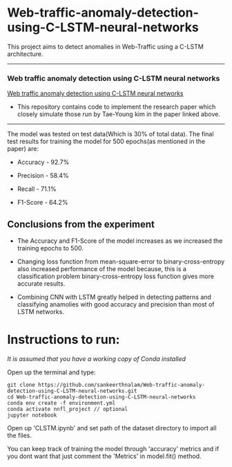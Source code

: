 # Web-traffic-anomaly-detection-using-C-LSTM-neural-networks
This project aims to detect anomalies in Web-Traffic using a C-LSTM architecture.  

---

### Web traffic anomaly detection using C-LSTM neural networks 

[Web traffic anomaly detection using C-LSTM neural networks ](http://sclab.yonsei.ac.kr/publications/Papers/IJ/2018_ESWA_TYK.pdf)

- This repository contains code to implement the research paper which closely simulate those run by Tae-Young kim in the paper linked above.

---

The model was tested on test data(Which is 30% of total data). The final test results for training the model for 500 epochs(as mentioned in the paper) are:

- Accuracy - 92.7%

- Precision - 58.4%

- Recall - 71.1%

- F1-Score - 64.2%

## Conclusions from the experiment

- The Accuracy and F1-Score of the model increases as we increased the training epochs to 500.

- Changing loss function from mean-square-error to binary-cross-entropy also increased performance of the model because, this is a classification problem binary-cross-entropy loss function gives more accurate results.

- Combining CNN with LSTM greatly helped in detecting patterns and classifying anamolies with good accuracy and precision than most of LSTM networks.


# Instructions to run:

*It is assumed that you have a working copy of Conda installed*

Open up the terminal and type:

    git clone https://github.com/sankeerthnalam/Web-traffic-anomaly-detection-using-C-LSTM-neural-networks.git
    cd Web-traffic-anomaly-detection-using-C-LSTM-neural-networks
    conda env create -f environment.yml
    conda activate nnfl_project // optional
    jupyter notebook

Open up 'CLSTM.ipynb' and set path of the dataset directory to import all the files.

You can keep track of training the model through 'accuracy' metrics and if you dont want that just comment the 'Metrics' in model.fit() method.
